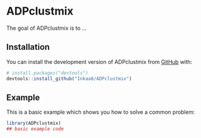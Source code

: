 
# ADPclustmix

<!-- badges: start -->
<!-- badges: end -->

The goal of ADPclustmix is to ...

## Installation

You can install the development version of ADPclustmix from [GitHub](https://github.com/) with:

``` r
# install.packages("devtools")
devtools::install_github("Inkaa8/ADPclustmix")
```

## Example

This is a basic example which shows you how to solve a common problem:

``` r
library(ADPclustmix)
## basic example code
```


